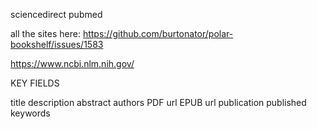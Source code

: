 sciencedirect
pubmed

all the sites here:
https://github.com/burtonator/polar-bookshelf/issues/1583

https://www.ncbi.nlm.nih.gov/

KEY FIELDS

title
description
abstract
authors
PDF url
EPUB url 
publication
published
keywords
